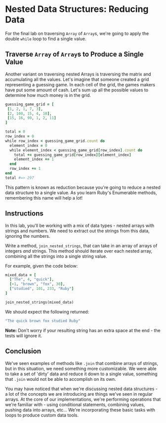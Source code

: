  # Nested Data Structures: Reducing Data

For the final lab on traversing `Array` of `Array`s, we're going to apply the
double `while` loop to find a single value.

## Traverse `Array` of `Array`s to Produce a Single Value

Another variant on traversing nested Arrays is traversing the matrix and
accumulating all the values. Let's imagine that someone created a grid
representing a guessing game. In each cell of the grid, the games makers have put
some amount of cash. Let's sum up all the possible values to determine how much
money is in the grid.

```rb
guessing_game_grid = [
 [1, 2, 1, 7, 3],
 [2, 100, 15, 4, 18],
 [15, 16, 99, 1, 2, 11]
]

total = 0
row_index = 0
while row_index < guessing_game_grid.count do
  element_index = 0
  while element_index < guessing_game_grid[row_index].count do
    total += guessing_game_grid[row_index][element_index]
    element_index += 1
  end
  row_index += 1
end
total #=> 297
```

This pattern is known as reduction because you're going to reduce a nested data
structure to a single value. As you learn Ruby's Enumerable methods, remembering
this name will help a lot!

## Instructions

In this lab, you'll be working with a mix of data types - nested arrays with
strings and numbers. We need to extract out the strings from this data, ignoring
the numbers.

Write a method, `join_nested_strings`, that can take in an array of arrays of
integers _and_ strings. This method should iterate over each nested array,
combining all the strings into a single string value.

For example, given the code below:

```rb
mixed_data = [
  ["The", 4, "quick"],
  [-1, "brown", "fox", 30],
  ["studied", 101, 233, "Ruby"]
]

join_nested_strings(mixed_data)
```

We should expect the following returned:

```rb
"The quick brown fox studied Ruby"
```

**Note:** Don't worry if your resulting string has an extra space at the end -
the tests will ignore it.

## Conclusion

We've seen examples of methods like `.join` that combine arrays of strings, but
in this situation, we need something more customizable. We were able to take a
set of 'dirty' data and reduce it down to a single value, something that `.join`
would not be able to accomplish on its own.

You may have noticed that when we're discussing nested data structures - a lot of
the concepts we are introducing are things we've seen in regular arrays. At the
core of our implementations, we're performing operations that we're familiar
with - using conditional statements, combining values, pushing data into arrays,
etc... We're incorporating these basic tasks with loops to produce custom data
tools.
